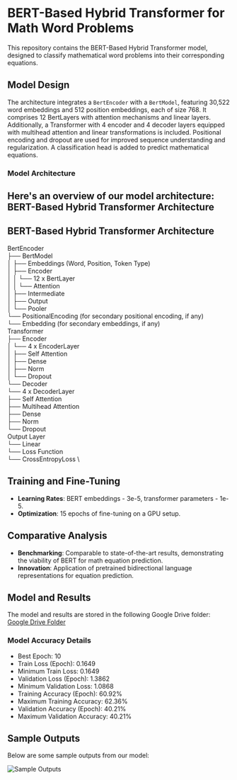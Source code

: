 # BERT-Based Hybrid Transformer for Math Word Problems

This repository contains the BERT-Based Hybrid Transformer model, designed to classify mathematical word problems into their corresponding equations.

## Model Design

The architecture integrates a `BertEncoder` with a `BertModel`, featuring 30,522 word embeddings and 512 position embeddings, each of size 768. It comprises 12 BertLayers with attention mechanisms and linear layers. Additionally, a Transformer with 4 encoder and 4 decoder layers equipped with multihead attention and linear transformations is included. Positional encoding and dropout are used for improved sequence understanding and regularization. A classification head is added to predict mathematical equations.

### Model Architecture

Here's an overview of our model architecture:
BERT-Based Hybrid Transformer Architecture
------------------------------------------

BERT-Based Hybrid Transformer Architecture
------------------------------------------

BertEncoder \
├── BertModel \
│   ├── Embeddings (Word, Position, Token Type) \
│   ├── Encoder \
│   │   └── 12 x BertLayer \
│   │       └── Attention \
│   ├── Intermediate \
│   ├── Output \
│   └── Pooler \
└── PositionalEncoding (for secondary positional encoding, if any) \
└── Embedding (for secondary embeddings, if any) \
Transformer \
├── Encoder \
│   └── 4 x EncoderLayer \
│       ├── Self Attention \
│       ├── Dense \
│       ├── Norm \
│       └── Dropout \
└── Decoder \
    └── 4 x DecoderLayer \
        ├── Self Attention \
        ├── Multihead Attention \
        ├── Dense \
        ├── Norm \
        └── Dropout \
Output Layer \
└── Linear \
    └── Loss Function \
        └── CrossEntropyLoss \


## Training and Fine-Tuning
- **Learning Rates**: BERT embeddings - 3e-5, transformer parameters - 1e-5.
- **Optimization**: 15 epochs of fine-tuning on a GPU setup.

## Comparative Analysis
- **Benchmarking**: Comparable to state-of-the-art results, demonstrating the viability of BERT for math equation prediction.
- **Innovation**: Application of pretrained bidirectional language representations for equation prediction.

## Model and Results

The model and results are stored in the following Google Drive folder:
[Google Drive Folder](https://drive.google.com/drive/folders/11vwpchF_H6439FfMevTRKS7JZGfyAnMa?usp=sharing)

### Model Accuracy Details

- Best Epoch: 10
- Train Loss (Epoch): 0.1649
- Minimum Train Loss: 0.1649
- Validation Loss (Epoch): 1.3862
- Minimum Validation Loss: 1.0868
- Training Accuracy (Epoch): 60.92%
- Maximum Training Accuracy: 62.36%
- Validation Accuracy (Epoch): 40.21%
- Maximum Validation Accuracy: 40.21%

## Sample Outputs

Below are some sample outputs from our model:

![Sample Outputs](sample_outputs.png)




